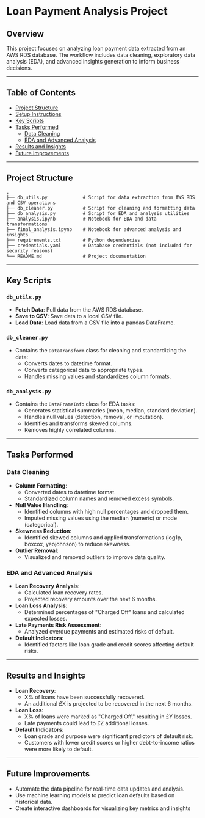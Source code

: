 # Loan Payment Analysis Project

## Overview

This project focuses on analyzing loan payment data extracted from an AWS RDS database. The workflow includes data cleaning, exploratory data analysis (EDA), and advanced insights generation to inform business decisions.

---

## Table of Contents

- [Project Structure](#project-structure)
- [Setup Instructions](#setup-instructions)
- [Key Scripts](#key-scripts)
- [Tasks Performed](#tasks-performed)
  - [Data Cleaning](#data-cleaning)
  - [EDA and Advanced Analysis](#eda-and-advanced-analysis)
- [Results and Insights](#results-and-insights)
- [Future Improvements](#future-improvements)

---

## Project Structure

```plaintext
.
├── db_utils.py             # Script for data extraction from AWS RDS and CSV operations
├── db_cleaner.py           # Script for cleaning and formatting data
├── db_analysis.py          # Script for EDA and analysis utilities
├── analysis.ipynb          # Notebook for EDA and data transformations
├── final_analysis.ipynb    # Notebook for advanced analysis and insights
├── requirements.txt        # Python dependencies
├── credentials.yaml        # Database credentials (not included for security reasons)
└── README.md               # Project documentation

```
---

## Key Scripts

### `db_utils.py`
- **Fetch Data**: Pull data from the AWS RDS database.
- **Save to CSV**: Save data to a local CSV file.
- **Load Data**: Load data from a CSV file into a pandas DataFrame.

### `db_cleaner.py`
- Contains the `DataTransform` class for cleaning and standardizing the data:
  - Converts dates to datetime format.
  - Converts categorical data to appropriate types.
  - Handles missing values and standardizes column formats.

### `db_analysis.py`
- Contains the `DataFrameInfo` class for EDA tasks:
  - Generates statistical summaries (mean, median, standard deviation).
  - Handles null values (detection, removal, or imputation).
  - Identifies and transforms skewed columns.
  - Removes highly correlated columns.

---

## Tasks Performed

### Data Cleaning
- **Column Formatting**:
  - Converted dates to datetime format.
  - Standardized column names and removed excess symbols.
- **Null Value Handling**:
  - Identified columns with high null percentages and dropped them.
  - Imputed missing values using the median (numeric) or mode (categorical).
- **Skewness Reduction**:
  - Identified skewed columns and applied transformations (log1p, boxcox, yeojohnson) to reduce skewness.
- **Outlier Removal**:
  - Visualized and removed outliers to improve data quality.

### EDA and Advanced Analysis
- **Loan Recovery Analysis**:
  - Calculated loan recovery rates.
  - Projected recovery amounts over the next 6 months.
- **Loan Loss Analysis**:
  - Determined percentages of "Charged Off" loans and calculated expected losses.
- **Late Payments Risk Assessment**:
  - Analyzed overdue payments and estimated risks of default.
- **Default Indicators**:
  - Identified factors like loan grade and credit scores affecting default risks.

---

## Results and Insights

- **Loan Recovery**:
  - X% of loans have been successfully recovered.
  - An additional £X is projected to be recovered in the next 6 months.
- **Loan Loss**:
  - X% of loans were marked as "Charged Off," resulting in £Y losses.
  - Late payments could lead to £Z additional losses.
- **Default Indicators**:
  - Loan grade and purpose were significant predictors of default risk.
  - Customers with lower credit scores or higher debt-to-income ratios were more likely to default.

---

## Future Improvements

- Automate the data pipeline for real-time data updates and analysis.
- Use machine learning models to predict loan defaults based on historical data.
- Create interactive dashboards for visualizing key metrics and insights